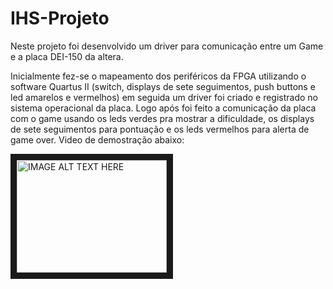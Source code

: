 # IHS-Projeto

Neste projeto foi desenvolvido um driver para comunicação entre um Game e a placa DEI-150 da altera.

Inicialmente fez-se o mapeamento dos periféricos da FPGA utilizando o software Quartus II (switch, displays de sete seguimentos, push buttons e led amarelos e vermelhos) em seguida um driver foi criado e registrado no sistema operacional da placa. Logo após foi feito a comunicação da placa com o game usando os leds verdes pra mostrar a dificuldade, os displays de sete seguimentos para pontuação e os leds vermelhos para alerta de game over. Video de demostração abaixo:



<a href="https://youtu.be/AYjcwcPrazU
" target="_blank"><img src="https://i.ytimg.com/vi/AYjcwcPrazU/hqdefault.jpg" 
alt="IMAGE ALT TEXT HERE" width="240" height="180" border="10" /></a>

